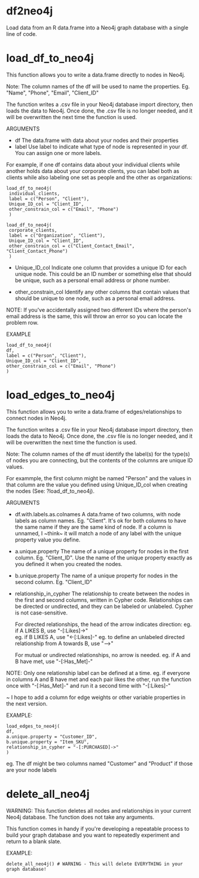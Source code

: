 # df2neo4j
Load data from an R data.frame into a Neo4j graph database with a single line of code.

# load_df_to_neo4j

This function allows you to write a data.frame directly to nodes in Neo4j. 

Note: The column names of the df will be used to name the properties. 
Eg. "Name", "Phone", "Email", "Client_ID"

The function writes a .csv file in your Neo4j database import directory, then loads the data to Neo4j. 
Once done, the .csv file is no longer needed, and it will be overwritten the next time the function is used. 


ARGUMENTS 
- df 
The data.frame with data about your nodes and their properties
- label 
Use label to indicate what type of node is represented in your df. You can assign one or more labels. 

For example, if one df contains data about your individual clients while another holds data about your 
corporate clients, you can label both as clients while also labeling one set as people and the other as organizations:

	load_df_to_neo4j(
	 individual_clients,
	 label = c("Person", "Client"),
	 Unique_ID_col = "Client_ID",
	 other_constrain_col = c("Email", "Phone")
	 )
 
	load_df_to_neo4j(
	 corporate_clients,
	 label = c("Organization", "Client"),
	 Unique_ID_col = "Client_ID",
	 other_constrain_col = c("Client_Contact_Email", "Client_Contact_Phone")
	 )

- Unique_ID_col 
Indicate one column that provides a unique ID for each unique node. 
This could be an ID number or something else that should be unique, such as a personal email address or phone number.

- other_constrain_col 
Identify any other columns that contain values that should
be unique to one node, such as a personal email address.

NOTE: If you've accidentally assigned two different IDs where the person's email 
address is the same, this will throw an error so you can locate the problem row.

EXAMPLE

	load_df_to_neo4j(	
	df, 
	label = c("Person", "Client"), 
	Unique_ID_col = "Client_ID", 
	other_constrain_col = c("Email", "Phone")
	)


# load_edges_to_neo4j

This function allows you to write a data.frame of edges/relationships to connect nodes in Neo4j. 

The function writes a .csv file in your Neo4j database import directory, then loads the data to Neo4j. 
Once done, the .csv file is no longer needed, and it will be overwritten the next time the function is used. 

Note: The column names of the df must identify the label(s) for the type(s) of nodes you are connecting, 
but the contents of the columns are unique ID values. 

For exammple, the first column might be named "Person" and the values in that column are the value you 
defined using Unique_ID_col when creating the nodes (See: ?load_df_to_neo4j). 

ARGUMENTS 
- df.with.labels.as.colnames 
A data.frame of two columns, with node labels as column names. Eg. "Client". 
It's ok for both columns to have the same name if they are the same kind of node. If a column is unnamed, 
I ~think~ it will match a node of any label with the unique property value you define.

- a.unique.property 
The name of a unique property for nodes in the first column. Eg. "Client_ID". Use the name of the unique property exactly as you defined it when you created the nodes.

- b.unique.property 
The name of a unique property for nodes in the second column. Eg. "Client_ID" 

- relationship_in_cypher 
The relationship to create between the nodes in the first and second columns, written in Cypher code. Relationships can be directed or undirected, and they can be labeled or unlabeled. Cypher is not case-sensitive. 

  For directed relationships, the head of the arrow indicates direction: 
  eg. if A LIKES B, use "-[:Likes]->"  
  eg. if B LIKES A, use  "<-[:Likes]-" 
  eg. to define an unlabeled directed relationship from A towards B, use "-->"
  
  For mutual or undirected relationships, no arrow is needed. 
  eg. if A and B have met, use "-[:Has_Met]-"

NOTE: Only one relationship label can be defined at a time.
  eg. if everyone in columns A and B have met and each pair likes the other, run the function once with "-[:Has_Met]-" and run it a second time with "-[:Likes]-" 

~ I hope to add a column for edge weights or other variable properties in the next version.

EXAMPLE:

	load_edges_to_neo4j(
	df,    
	a.unique.property = "Customer_ID", 
	b.unique.property = "Item_SKU", 
	relationship_in_cypher = "-[:PURCHASED]->"
	)

eg. The df might be two columns named "Customer" and "Product" if those are your node labels


# delete_all_neo4j

WARNING: This function deletes all nodes and relationships in your current Neo4j database. The function does not take any arguments.

This function comes in handy if you're developing a repeatable process to build your graph database and you want 
to repeatedly experiment and return to a blank slate. 

EXAMPLE:

	delete_all_neo4j() # WARNING - This will delete EVERYTHING in your graph database!





